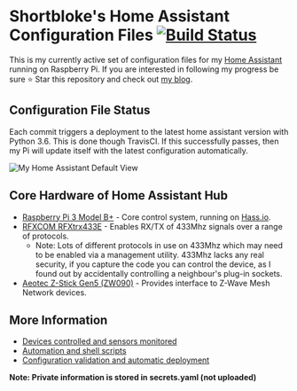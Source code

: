 # Shortbloke's Home Assistant Configuration Files [![Build Status](https://travis-ci.org/shortbloke/home_assistant_config.svg?branch=master)](https://travis-ci.org/shortbloke/home_assistant_config)

This is my currently active set of configuration files for my [Home Assistant](https://home-assistant.io) running on Raspberry Pi.
If you are interested in following my progress be sure ⭐️ Star this repository and check out [my blog](https://www.martinrowan.co.uk).

## Configuration File Status

Each commit triggers a deployment to the latest home assistant version with Python 3.6. This is done though TravisCI. If this successfully passes, then my Pi will update itself with the latest configuration automatically.

![My Home Assistant Default View](images/default_view.jpg)

## Core Hardware of Home Assistant Hub

- [Raspberry Pi 3 Model B+](https://amzn.to/2DabgWG) - Core control system, running on [Hass.io](https://www.home-assistant.io/hassio/).
- [RFXCOM RFXtrx433E](http://www.rfxcom.com/store/Transceivers/14103) - Enables RX/TX of 433Mhz signals over a range of protocols.
  - Note: Lots of different protocols in use on 433Mhz which may need to be enabled via a management utility. 433Mhz lacks any real security, if you capture the code you can control the device, as I found out by accidentally controlling a neighbour's plug-in sockets.
- [Aeotec Z-Stick Gen5 (ZW090)](http://amzn.to/2wrrgwI) - Provides interface to Z-Wave Mesh Network devices.

## More Information

- [Devices controlled and sensors monitored](devices.md)
- [Automation and shell scripts](automations.md)
- [Configuration validation and automatic deployment](build_deploy.md)

**Note: Private information is stored in secrets.yaml (not uploaded)**
